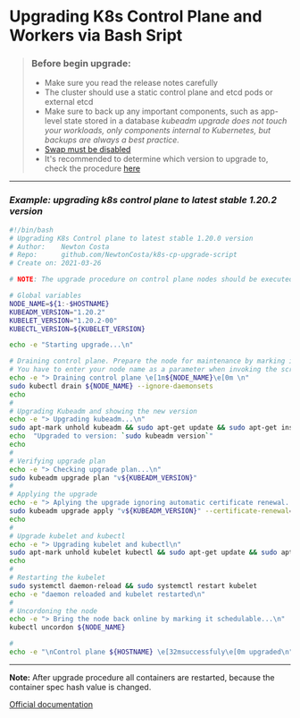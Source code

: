 # Upgrading K8s Control Plane and Workers via Bash Sript

> ### Before begin upgrade:
> - Make sure you read the release notes carefully
> - The cluster should use a static control plane and etcd pods or external etcd
> - Make sure to back up any important components, such as app-level state stored in a database
> _kubeadm upgrade does not touch your workloads, only components internal to Kubernetes, but backups are always a best practice._
> - [Swap must be disabled](https://serverfault.com/questions/684771/best-way-to-disable-swap-in-linux)
> - It's recommended to determine which version to upgrade to, check the procedure [here](https://kubernetes.io/docs/tasks/administer-cluster/kubeadm/kubeadm-upgrade/#determine-which-version-to-upgrade-to)


<hr>

### _Example: upgrading k8s control plane to latest stable 1.20.2 version_

```bash
#!/bin/bash
# Upgrading K8s Control plane to latest stable 1.20.0 version
# Author:    Newton Costa
# Repo:      github.com/NewtonCosta/k8s-cp-upgrade-script
# Create on: 2021-03-26

# NOTE: The upgrade procedure on control plane nodes should be executed one node at a time. Pick a control plane node that you wish to upgrade first

# Global variables
NODE_NAME=${1:-$HOSTNAME}
KUBEADM_VERSION="1.20.2"
KUBELET_VERSION="1.20.2-00"
KUBECTL_VERSION=${KUBELET_VERSION}

echo -e "Starting upgrade...\n"

# Draining control plane. Prepare the node for maintenance by marking it unschedulable and evicting the workloads
# You have to enter your node name as a parameter when invoking the script, otherwise it will use the value of HOSTNAME environment variable
echo -e "> Draining control plane \e[1m${NODE_NAME}\e[0m \n"
sudo kubectl drain ${NODE_NAME} --ignore-daemonsets
echo
#
# Upgrading Kubeadm and showing the new version
echo -e "> Upgrading kubeadm...\n"
sudo apt-mark unhold kubeadm && sudo apt-get update && sudo apt-get install -y kubeadm="${KUBEADM_VERSION}-00" && sudo apt-mark hold kubeadm
echo  "Upgraded to version: `sudo kubeadm version`"
echo
#
# Verifying upgrade plan
echo -e "> Checking upgrade plan...\n"
sudo kubeadm upgrade plan "v${KUBEADM_VERSION}"
#
# Applying the upgrade
echo -e "> Aplying the upgrade ignoring automatic certificate renewal...\n"
sudo kubeadm upgrade apply "v${KUBEADM_VERSION}" --certificate-renewal=false --yes
echo
#
# Upgrade kubelet and kubectl
echo -e "> Upgrading kubelet and kubectl\n"
sudo apt-mark unhold kubelet kubectl && sudo apt-get update && sudo apt-get install -y kubelet="${KUBELET_VERSION}"  kubectl="${KUBECTL_VERSION}"  && sudo apt-mark hold kubelet kubectl
echo
#
# Restarting the kubelet
sudo systemctl daemon-reload && sudo systemctl restart kubelet
echo -e "daemon reloaded and kubelet restarted\n"
#
# Uncordoning the node
echo -e "> Bring the node back online by marking it schedulable...\n"
kubectl uncordon ${NODE_NAME}

#
echo -e "\nControl plane ${HOSTNAME} \e[32msuccessfuly\e[0m upgraded\n"

```
<hr>

**Note:** After upgrade procedure all containers are restarted, because the container spec hash value is changed.




[Official documentation](https://kubernetes.io/docs/tasks/administer-cluster/kubeadm/kubeadm-upgrade/)








